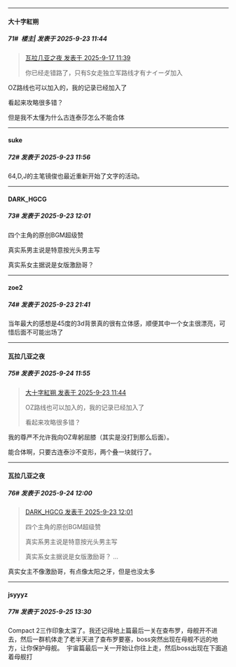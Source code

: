﻿
*****

####  大十字紅朔  
##### 71#         楼主| 发表于 2025-9-23 11:44

<blockquote><a href="httphttps://stage1st.com/2b/forum.php?mod=redirect&amp;goto=findpost&amp;pid=68443347&amp;ptid=2260277" target="_blank">瓦拉几亚之夜 发表于 2025-9-17 11:39</a>

你已经走错路了，只有S女走独立军路线才有ナイーダ加入</blockquote>
OZ路线也可以加入的，我的记录已经加入了

看起来攻略很多错？

但是我不太懂为什么古连泰莎怎么不能合体


*****

####  suke  
##### 72#       发表于 2025-9-23 11:56

64,D,J的主笔镜俊也最近重新开始了文字的活动。


*****

####  DARK_HGCG  
##### 73#       发表于 2025-9-23 12:01

四个主角的原创BGM超级赞

真实系男主说是特意按光头男主写

真实系女主据说是女版激励哥？


*****

####  zoe2  
##### 74#       发表于 2025-9-23 21:41

当年最大的感想是45度的3d背景真的很有立体感，顺便其中一个女主很漂亮，可惜后面不可能出场了


*****

####  瓦拉几亚之夜  
##### 75#       发表于 2025-9-24 11:55

<blockquote><a href="httphttps://stage1st.com/2b/forum.php?mod=redirect&amp;goto=findpost&amp;pid=68474963&amp;ptid=2260277" target="_blank">大十字紅朔 发表于 2025-9-23 11:44</a>

OZ路线也可以加入的，我的记录已经加入了

看起来攻略很多错？</blockquote>
我的尊严不允许我向OZ卑躬屈膝（其实是没打到那么后面）。

能合体啊，只要古连泰沙不变形，两个叠一块就行了。

*****

####  瓦拉几亚之夜  
##### 76#       发表于 2025-9-24 12:00

<blockquote><a href="httphttps://stage1st.com/2b/forum.php?mod=redirect&amp;goto=findpost&amp;pid=68475079&amp;ptid=2260277" target="_blank">DARK_HGCG 发表于 2025-9-23 12:01</a>

四个主角的原创BGM超级赞

真实系男主说是特意按光头男主写

真实系女主据说是女版激励哥？ ...</blockquote>
真实女主不像激励哥，有点像太阳之牙，但是也没太多


*****

####  jsyyyz  
##### 77#       发表于 2025-9-25 13:30

Compact 2三作印象太深了。我还记得地上篇最后一关在查布罗，母舰开不进去，然后一群机体走了老半天进了查布罗要塞，boss突然出现在母舰不远的地方，让你保护母舰。  宇宙篇最后一关一开始让你往上走，然后boss出现在下面追着母舰打

